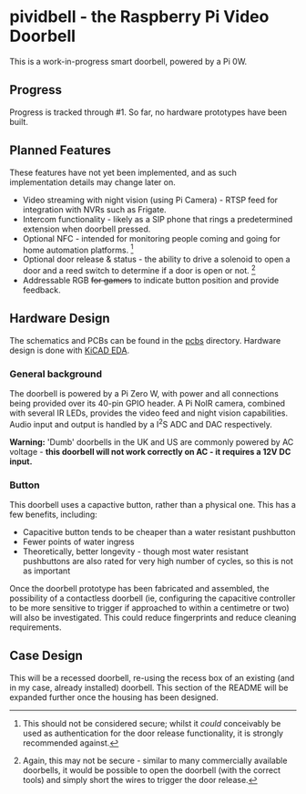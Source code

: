 # pividbell - the Raspberry Pi Video Doorbell

This is a work-in-progress smart doorbell, powered by a Pi 0W.

## Progress

Progress is tracked through #1. So far, no hardware prototypes have been built. 

## Planned Features

These features have not yet been implemented, and as such implementation details may change later on.

* Video streaming with night vision (using Pi Camera) - RTSP feed for integration with NVRs such as Frigate.
* Intercom functionality - likely as a SIP phone that rings a predetermined extension when doorbell pressed.
* Optional NFC - intended for monitoring people coming and going for home automation platforms. [^1]
* Optional door release & status - the ability to drive a solenoid to open a door and a reed switch to determine if a door is open or not. [^2]
* Addressable RGB ~~for gamers~~ to indicate button position and provide feedback.

## Hardware Design

The schematics and PCBs can be found in the [pcbs](pcbs/) directory. Hardware design is done with [KiCAD EDA](https://www.kicad.org/).

### General background

The doorbell is powered by a Pi Zero W, with power and all connections being provided over its 40-pin GPIO header. A Pi NoIR camera, combined with several IR LEDs, provides the video feed and night vision capabilities. Audio input and output is handled by a I<sup>2</sup>S ADC and DAC respectively.

**Warning:** 'Dumb' doorbells in the UK and US are commonly powered by AC voltage - **this doorbell will not work correctly on AC - it requires a 12V DC input.**


### Button

This doorbell uses a capactive button, rather than a physical one. This has a few benefits, including:

* Capacitive button tends to be cheaper than a water resistant pushbutton
* Fewer points of water ingress
* Theoretically, better longevity - though most water resistant pushbuttons are also rated for very high number of cycles, so this is not as important

Once the doorbell prototype has been fabricated and assembled, the possibility of a contactless doorbell (ie, configuring the capacitive controller to be more sensitive to trigger if approached to within a centimetre or two) will also be investigated. This could reduce fingerprints and reduce cleaning requirements.

## Case Design

This will be a recessed doorbell, re-using the recess box of an existing (and in my case, already installed) doorbell. This section of the README will be expanded further once the housing has been designed.

[^1]: This should not be considered secure; whilst it *could* conceivably be used as authentication for the door release functionality, it is strongly recommended against.
[^2]: Again, this may not be secure - similar to many commercially available doorbells, it would be possible to open the doorbell (with the correct tools) and simply short the wires to trigger the door release.